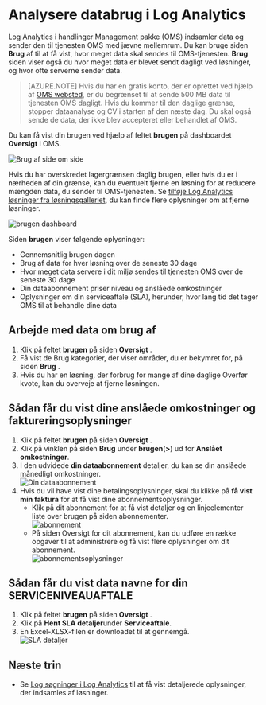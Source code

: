 <properties
    pageTitle="Analysere databrug i Log Analytics | Microsoft Azure"
    description="Du kan bruge siden brugen i Log Analytics til at få vist, hvor meget data skal sendes til OMS-tjenesten."
    services="log-analytics"
    documentationCenter=""
    authors="bandersmsft"
    manager="jwhit"
    editor=""/>

<tags
    ms.service="log-analytics"
    ms.workload="na"
    ms.tgt_pltfrm="na"
    ms.devlang="na"
    ms.topic="get-started-article"
    ms.date="08/11/2016"
    ms.author="banders"/>

# <a name="analyze-data-usage-in-log-analytics"></a>Analysere databrug i Log Analytics

Log Analytics i handlinger Management pakke (OMS) indsamler data og sender den til tjenesten OMS med jævne mellemrum.  Du kan bruge siden **Brug** af til at få vist, hvor meget data skal sendes til OMS-tjenesten. **Brug** siden viser også du hvor meget data er blevet sendt dagligt ved løsninger, og hvor ofte serverne sender data.

>[AZURE.NOTE] Hvis du har en gratis konto, der er oprettet ved hjælp af [OMS websted](http://www.microsoft.com/oms), er du begrænset til at sende 500 MB data til tjenesten OMS dagligt. Hvis du kommer til den daglige grænse, stopper dataanalyse og CV i starten af den næste dag. Du skal også sende de data, der ikke blev accepteret eller behandlet af OMS.

Du kan få vist din brugen ved hjælp af feltet **brugen** på dashboardet **Oversigt** i OMS.

![Brug af side om side](./media/log-analytics-usage/usage-tile.png)

Hvis du har overskredet lagergrænsen daglig brugen, eller hvis du er i nærheden af din grænse, kan du eventuelt fjerne en løsning for at reducere mængden data, du sender til OMS-tjenesten. Se [tilføje Log Analytics løsninger fra løsningsgalleriet](log-analytics-add-solutions.md), du kan finde flere oplysninger om at fjerne løsninger.

![brugen dashboard](./media/log-analytics-usage/usage-dashboard.png)

Siden **brugen** viser følgende oplysninger:

- Gennemsnitlig brugen dagen
- Brug af data for hver løsning over de seneste 30 dage
- Hvor meget data servere i dit miljø sendes til tjenesten OMS over de seneste 30 dage
- Din dataabonnement priser niveau og anslåede omkostninger
- Oplysninger om din serviceaftale (SLA), herunder, hvor lang tid det tager OMS til at behandle dine data

## <a name="to-work-with-usage-data"></a>Arbejde med data om brug af

1. Klik på feltet **brugen** på siden **Oversigt** .
2. Få vist de Brug kategorier, der viser områder, du er bekymret for, på siden **Brug** .
3. Hvis du har en løsning, der forbrug for mange af dine daglige Overfør kvote, kan du overveje at fjerne løsningen.

## <a name="to-view-your-estimated-cost-and-billing-information"></a>Sådan får du vist dine anslåede omkostninger og faktureringsoplysninger
1. Klik på feltet **brugen** på siden **Oversigt** .
2. Klik på vinklen på siden **Brug** under **brugen**(**>**) ud for **Anslået omkostninger**.
3. I den udvidede **din dataabonnement** detaljer, du kan se din anslåede månedligt omkostninger.  
    ![Din dataabonnement](./media/log-analytics-usage/usage-data-plan.png)
4. Hvis du vil have vist dine betalingsoplysninger, skal du klikke på **få vist min faktura** for at få vist dine abonnementsoplysninger.
    - Klik på dit abonnement for at få vist detaljer og en linjeelementer liste over brugen på siden abonnementer.  
        ![abonnement](./media/log-analytics-usage/usage-sub01.png)
    - På siden Oversigt for dit abonnement, kan du udføre en række opgaver til at administrere og få vist flere oplysninger om dit abonnement.  
        ![abonnementsoplysninger](./media/log-analytics-usage/usage-sub02.png)

## <a name="to-view-data-batches-for-your-sla"></a>Sådan får du vist data navne for din SERVICENIVEAUAFTALE
1. Klik på feltet **brugen** på siden **Oversigt** .
2. Klik på **Hent SLA detaljer**under **Serviceaftale**.
3. En Excel-XLSX-filen er downloadet til at gennemgå.  
    ![SLA detaljer](./media/log-analytics-usage/usage-sla-details.png)

## <a name="next-steps"></a>Næste trin

- Se [Log søgninger i Log Analytics](log-analytics-log-searches.md) til at få vist detaljerede oplysninger, der indsamles af løsninger.
